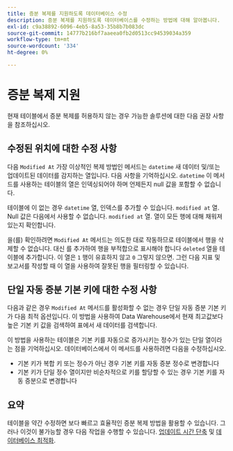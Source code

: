 ```yaml
---
title: 증분 복제를 지원하도록 데이터베이스 수정
description: 증분 복제를 지원하도록 데이터베이스를 수정하는 방법에 대해 알아봅니다.
exl-id: c9a38892-6096-4eb5-8a53-35b8b7b083dc
source-git-commit: 14777b216bf7aaeea0fb2d0513cc94539034a359
workflow-type: tm+mt
source-wordcount: '334'
ht-degree: 0%

---
```


# 증분 복제 지원

현재 테이블에서 증분 복제를 허용하지 않는 경우 가능한 솔루션에 대한 다음 권장 사항을 참조하십시오.

## 수정된 위치에 대한 수정 사항

다음 `Modified At` 가장 이상적인 복제 방법인 메서드는 `datetime` 새 데이터 및/또는 업데이트된 데이터를 감지하는 열입니다. 다음 사항을 기억하십시오. `datetime` 이 메서드를 사용하는 테이블의 열은 인덱싱되어야 하며 언제든지 null 값을 포함할 수 없습니다.

테이블에 이 없는 경우 `datetime` 열, 인덱스를 추가할 수 있습니다. `modified at` 열. Null 값은 다음에서 사용할 수 없습니다. `modified at` 열. 열이 모든 행에 대해 채워져 있는지 확인합니다.

을(를) 확인하려면 `Modified At` 메서드는 의도한 대로 작동하므로 테이블에서 행을 삭제할 수 없습니다. 대신 를 추가하여 행을 부적합으로 표시해야 합니다 `deleted` 열을 테이블에 추가합니다. 이 열은 `1` 행이 유효하지 않고 `0` 그렇지 않으면. 그런 다음 지표 및 보고서를 작성할 때 이 열을 사용하여 잘못된 행을 필터링할 수 있습니다.

## 단일 자동 증분 기본 키에 대한 수정 사항

다음과 같은 경우 `Modified At` 메서드를 활성화할 수 없는 경우 단일 자동 증분 기본 키가 다음 최적 옵션입니다. 이 방법을 사용하여 Data Warehouse에서 현재 최고값보다 높은 기본 키 값을 검색하여 표에서 새 데이터를 검색합니다.

이 방법을 사용하는 테이블은 기본 키를 자동으로 증가시키는 정수가 있는 단일 열이라는 점을 기억하십시오. 데이터베이스에서 이 메서드를 사용하려면 다음을 수정하십시오.

* 기본 키가 복합 키 또는 정수가 아닌 경우 기본 키를 자동 증분 정수로 변경합니다
* 기본 키가 단일 정수 열이지만 비순차적으로 키를 할당할 수 있는 경우 기본 키를 자동 증분으로 변경합니다

## 요약

테이블을 약간 수정하면 보다 빠르고 효율적인 증분 복제 방법을 활용할 수 있습니다. 그러나 이것이 불가능할 경우 다음 작업을 수행할 수 있습니다. [업데이트 시간 단축](../best-practices/reduce-update-cycle-time.md) 및 [데이터베이스 최적화](../best-practices/opt-db-analysis.md).
